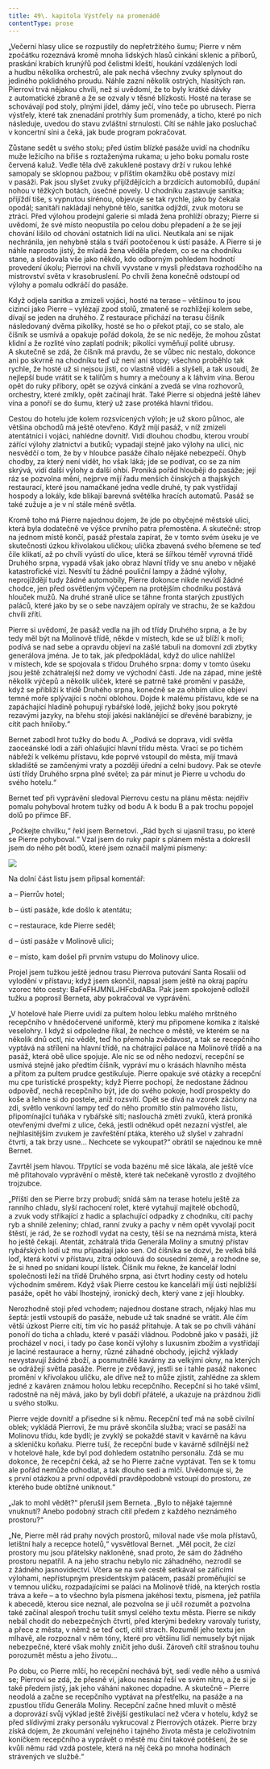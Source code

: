 ```yaml
---
title: 49\. kapitola Výstřely na promenádě
contentType: prose
---
```


  

„Večerní hlasy ulice se rozpustily do nepřetržitého šumu; Pierre v něm zpočátku rozeznává kromě mnoha lidských hlasů cinkání sklenic a příborů, praskání krabích krunýřů pod čelistmi kleští, houkání vzdálených lodí a hudbu několika orchestrů, ale pak nechá všechny zvuky splynout do jediného poklidného proudu. Náhle zazní několik ostrých, hlasitých ran. Pierrovi trvá nějakou chvíli, než si uvědomí, že to byly krátké dávky z automatické zbraně a že se ozvaly v těsné blízkosti. Hosté na terase se schovávají pod stoly, plnými jídel, dámy ječí, víno teče po ubrusech. Pierra výstřely, které tak znenadání protrhly šum promenády, a ticho, které po nich následuje, uvedou do stavu zvláštní strnulosti. Cítí se náhle jako posluchač v koncertní síni a čeká, jak bude program pokračovat.

Zůstane sedět u svého stolu; před ústím blízké pasáže uvidí na chodníku muže ležícího na břiše s roztaženýma rukama; u jeho boku pomalu roste červená kaluž. Vedle těla dvě zakuklené postavy drží v rukou lehké samopaly se sklopnou pažbou; v příštím okamžiku obě postavy mizí v pasáži. Pak jsou slyšet zvuky přijíždějících a brzdících automobilů, dupání nohou v těžkých botách, úsečné povely. U chodníku zastavuje sanitka; přijíždí tiše, s vypnutou sirénou, objevuje se tak rychle, jako by čekala opodál; sanitáři nakládají nehybné tělo, sanitka odjíždí, zvuk motoru se ztrácí. Před výlohou prodejní galerie si mladá žena prohlíží obrazy; Pierre si uvědomí, že své místo ne­opustila po celou dobu přepadení a že se její chování lišilo od chování ostatních lidí na ulici. Neutíkala ani se nijak nechránila, jen nehybně stála s tváří pootočenou k ústí pasáže. A Pierre si je náhle naprosto jistý, že mladá žena věděla předem, co se na chodníku stane, a sledovala vše jako někdo, kdo odborným pohledem hodnotí provedení úkolu; Pierrovi na chvíli vyvstane v mysli představa rozhodčího na mistrovství světa v krasobruslení. Po chvíli žena konečně odstoupí od výlohy a pomalu odkráčí do pasáže.

Když odjela sanitka a zmizeli vojáci, hosté na terase – většinou to jsou cizinci jako Pierre – vylézají zpod stolů, zmateně se rozhlížejí kolem sebe, dívají se jeden na druhého. Z restaurace přichází na terasu číšník následovaný dvěma pikolíky, hosté se ho o překot ptají, co se stalo, ale číšník se usmívá a opakuje pořád dokola, že se nic neděje, že mohou zůstat klidní a že rozlité víno zaplatí podnik; pikolíci vyměňují polité ubrusy. A skutečně se zdá, že číšník má pravdu, že se vůbec nic nestalo, dokonce ani po skvrně na chodníku teď už není ani stopy; všechno proběhlo tak rychle, že hosté už si nejsou jisti, co vlastně viděli a slyšeli, a tak usoudí, že nejlepší bude vrátit se k talířům s humry a mečouny a k láhvím vína. Berou opět do ruky příbory, opět se ozývá cinkání a zvedá se vlna rozhovorů, orchestry, které zmlkly, opět začínají hrát. Také Pierre si objedná ještě láhev vína a ponoří se do šumu, který už zase protéká hlavní třídou.

Cestou do hotelu jde kolem rozsvícených výloh; je už skoro půlnoc, ale většina obchodů má ještě otevřeno. Když míjí pasáž, v níž zmizeli atentátníci i vojáci, nahlédne dovnitř. Vidí dlouhou chodbu, kterou vroubí zářící výlohy zlatnictví a butiků; vypadají stejně jako výlohy na ulici, nic nesvědčí o tom, že by v hloubce pasáže číhalo nějaké nebezpečí. Ohyb chodby, za který není vidět, ho však láká; jde se podívat, co se za ním skrývá, vidí další výlohy a další ohbí. Proniká pořád hlouběji do pasáže; její ráz se pozvolna mění, nejprve míjí řadu menších čínských a thajských restaurací, které jsou namačkané jedna vedle druhé, ty pak vystřídají hospody a lokály, kde blikají barevná světélka hracích automatů. Pasáž se také zužuje a je v ní stále méně světla.

Kromě toho má Pierre najednou dojem, že jde po obyčejné městské ulici, která byla dodatečně ve výšce prvního patra přemostěna. A skutečně: strop na jednom místě končí, pasáž přestala zapírat, že v tomto svém úseku je ve skutečnosti úzkou křivolakou uličkou; ulička zbavená svého břemene se teď čile klikatí, až po chvíli vyústí do ulice, která se šířkou téměř vyrovná třídě Druhého srpna, vypadá však jako obraz hlavní třídy ve snu anebo v nějaké katastrofické vizi. Nesvítí tu žádné pouliční lampy a žádné výlohy, neprojíždějí tudy žádné automobily, Pierre dokonce nikde nevidí žádné chodce, jen před osvětleným výčepem na protějším chodníku postává hlouček mužů. Na druhé straně ulice se táhne fronta starých zpustlých paláců, které jako by se o sebe navzájem opíraly ve strachu, že se každou chvíli zřítí.

Pierre si uvědomí, že pasáž vedla na jih od třídy Druhého srpna, a že by tedy měl být na Molinově třídě, někde v místech, kde se už blíží k moři; podívá se nad sebe a opravdu objeví na zašlé tabuli na domovní zdi zbytky generálova jména. Je to tak, jak předpokládal, když do ulice nahlížel v místech, kde se spojovala s třídou Druhého srpna: domy v tomto úseku jsou ještě zchátralejší než domy ve východní části. Jde na západ, mine ještě několik výčepů a několik uliček, které se patrně také promění v pasáže, když se přiblíží k třídě Druhého srpna, konečně se za ohbím ulice objeví temné moře splývající s noční oblohou. Dojde k malému přístavu, kde se na zapáchající hladině pohupují rybářské lodě, jejichž boky jsou pokryté rezavými jazyky, na břehu stojí jakési naklánějící se dřevěné barabizny, je cítit pach hniloby.“

Bernet zabodl hrot tužky do bodu A. „Podívá se doprava, vidí světla zaoceánské lodi a záři ohlašující hlavní třídu města. Vrací se po tichém nábřeží k velkému přístavu, kde poprvé vstoupil do města, míjí tmavá skladiště se zamčenými vraty a později úřední a celní budovy. Pak se otevře ústí třídy Druhého srpna plné světel; za pár minut je Pierre u vchodu do svého hotelu.“

Bernet teď při vyprávění sledoval Pierrovu cestu na plánu města: nejdřív pomalu pohyboval hrotem tužky od bodu A k bodu B a pak trochu popojel dolů po přímce BF.

„Počkejte chvilku,“ řekl jsem Bernetovi. „Rád bych si ujasnil trasu, po které se Pierre pohyboval.“ Vzal jsem do ruky papír s plánem města a dokreslil jsem do něho pět bodů, které jsem označil malými písmeny:

![](../Images/prazdneulice.jpg)

Na dolní část listu jsem připsal komentář:

a – Pierrův hotel;

b – ústí pasáže, kde došlo k atentátu;

c – restaurace, kde Pierre seděl;

d – ústí pasáže v Molinově ulici;

e – místo, kam došel při prvním vstupu do Molinovy ulice.

Projel jsem tužkou ještě jednou trasu Pierrova putování Santa Rosalií od vylodění v přístavu; když jsem skončil, napsal jsem ještě na okraj papíru vzorec této cesty: BaFeFHJMNLJHFcbdABa. Pak jsem spokojeně odložil tužku a poprosil Berneta, aby pokračoval ve vyprávění.

„V hotelové hale Pierre uvidí za pultem holou lebku malého mrštného recepčního v hnědočervené uniformě, který mu připomene komika z italské veselohry. I když si odpoledne říkal, že nechce o městě, ve kterém se na několik dnů octl, nic vědět, teď ho přemohla zvědavost, a tak se recepčního vyptává na střílení na hlavní třídě, na chátrající paláce na Molinově třídě a na pasáž, která obě ulice spojuje. Ale nic se od něho nedozví, recepční se usmívá stejně jako předtím číšník, vypráví mu o krásách hlavního města a přitom za pultem prudce gestikuluje. Pierre opakuje své otázky a recepční mu cpe turistické prospekty; když Pierre pochopí, že nedostane žádnou odpověď, nechá recepčního být, jde do svého pokoje, hodí prospekty do koše a lehne si do postele, aniž rozsvítí. Opět se dívá na vzorek záclony na zdi, světlo venkovní lampy teď do něho promítlo stín palmového listu, připomínající tuňáka v rybářské síti; naslouchá změti zvuků, která proniká otevřenými dveřmi z ulice, čeká, jestli odněkud opět nezazní výstřel, ale nejhlasitějším zvukem je zavřeštění ptáka, kterého už slyšel v zahradní čtvrti, a tak brzy usne… Nechcete se vykoupat?“ obrátil se najednou ke mně Bernet.

Zavrtěl jsem hlavou. Třpytící se voda bazénu mě sice lákala, ale ještě více mě přitahovalo vyprávění o městě, které tak nečekaně vyrostlo z dvojitého trojzubce.

„Příští den se Pierre brzy probudí; snídá sám na terase hotelu ještě za ranního chladu, slyší rachocení rolet, které vytahují majitelé obchodů, a zvuk vody stříkající z hadic a splachující odpadky z chodníku, cítí pachy ryb a shnilé zeleniny; chlad, ranní zvuky a pachy v něm opět vyvolají pocit štěstí, je rád, že se rozhodl vydat na cesty, těší se na neznámá místa, která ho ještě čekají. Atentát, zchátralá třída Generála Moliny a smutný přístav rybářských lodí už mu připadají jako sen. Od číšníka se dozví, že velká bílá loď, která kotví v přístavu, zítra odplouvá do sousední země, a rozhodne se, že si hned po snídani koupí lístek. Číšník mu řekne, že kancelář lodní společnosti leží na třídě Druhého srpna, asi čtvrt hodiny cesty od hotelu východním směrem. Když však Pierre cestou ke kanceláři míjí ústí nejbližší pasáže, opět ho vábí lhostejný, ironický dech, který vane z její hloubky.

Nerozhodně stojí před vchodem; najednou dostane strach, nějaký hlas mu šeptá: jestli vstoupíš do pasáže, nebude už tak snadné se vrátit. Ale čím větší úzkost Pierre cítí, tím víc ho pasáž přitahuje. A tak se po chvíli váhání ponoří do ticha a chladu, které v pasáži vládnou. Podobně jako v pasáži, jíž procházel v noci, i tady po čase končí výlohy s luxusním zbožím a vystřídají je laciné restaurace a herny, různé záhadné obchody, jejichž výklady nevystavují žádné zboží, a posmutnělé kavárny za velkými okny, na kterých se odrážejí světla pasáže. Pierre je zvědavý, jestli se i tahle pasáž nakonec promění v křivolakou uličku, ale dříve než to může zjistit, zahlédne za sklem jedné z kaváren známou holou lebku recepčního. Recepční si ho také všiml, radostně na něj mává, jako by byli dobří přátelé, a ukazuje na prázdnou židli u svého stolku.

Pierre vejde dovnitř a přisedne si k němu. Recepční teď má na sobě civilní oblek; vykládá Pierrovi, že mu právě skončila služba; vrací se pasáží na Molinovu třídu, kde bydlí; je zvyklý se pokaždé stavit v kavárně na kávu a skleničku koňaku. Pierre tuší, že recepční bude v kavárně sdílnější než v hotelové hale, kde byl pod dohledem ostatního personálu. Zdá se mu dokonce, že recepční čeká, až se ho Pierre začne vyptávat. Ten se k tomu ale pořád nemůže odhodlat, a tak dlouho sedí a mlčí. Uvědomuje si, že s první otázkou a první odpovědí pravděpodobně vstoupí do prostoru, ze kterého bude obtížné uniknout.“

„Jak to mohl vědět?“ přerušil jsem Berneta. „Bylo to nějaké tajemné vnuknutí? Anebo podobný strach cítil předem z každého neznámého prostoru?“

„Ne, Pierre měl rád prahy nových prostorů, miloval nade vše mola přístavů, letištní haly a recepce hotelů,“ vysvětloval Bernet. „Měl pocit, že cizí prostory mu jsou přátelsky nakloněné, snad proto, že sám do žádného prostoru nepatřil. A na jeho strachu nebylo nic záhadného, nezrodil se z žádného jasnovidectví. Včera se na své cestě setkával se zářícími výlohami, nepřístupným presidentským palácem, pasáží proměňující se v temnou uličku, rozpadajícími se paláci na Molinově třídě, na kterých rostla tráva a keře – a to všechno byla písmena jakéhosi textu, písmena, jež patřila k abecedě, kterou sice neznal, ale pozvolna se jí učil rozumět a pozvolna také začínal alespoň trochu tušit smysl celého textu města. Pierre se nikdy nebál chodit do nebezpečných čtvrtí, před kterými bedekry varovaly turisty, a přece z města, v němž se teď octl, cítil strach. Rozuměl jeho textu jen mlhavě, ale rozpoznal v něm tóny, které pro většinu lidí nemusely být nijak nebezpečné, které však mohly zničit jeho duši. Zároveň cítil strašnou touhu porozumět městu a jeho životu…

Po dobu, co Pierre mlčí, ho recepční nechává být, sedí vedle něho a usmívá se; Pierrovi se zdá, že přesně ví, jakou nesnáz řeší ve svém nitru, a že si je také předem jistý, jak jeho váhání nakonec dopadne. A skutečně – Pierre neodolá a začne se recepčního vyptávat na přestřelku, na pasáže a na zpustlou třídu Generála Moliny. Recepční začne hned mluvit o městě a doprovází svůj výklad ještě živější gestikulací než včera v hotelu, když se před slídivými zraky personálu vykrucoval z Pierrových otázek. Pierre brzy získá dojem, že zkoumání veřejného i tajného života města je celoživotním koníčkem recepčního a vyprávět o městě mu činí takové potěšení, že se kvůli němu rád vzdá postele, která na něj čeká po mnoha hodinách strávených ve službě.“
